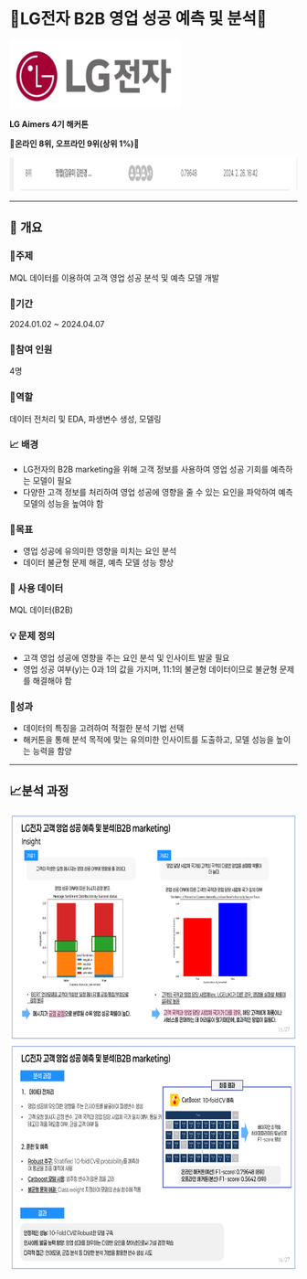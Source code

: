 # :briefcase:LG전자 B2B 영업 성공 예측 및 분석:briefcase:

<img src="./LG Aimers 4_images/lg.png" width="300" height="120"/>

**LG Aimers 4기 해커톤**


**:high_brightness:온라인 8위, 오프라인 9위(상위 1%):high_brightness:**

<img src="./LG Aimers 4_images/aimers4_online.png" width="800" height="60"/>

----------------------

## :book: 개요

### :dart:주제
MQL 데이터를 이용하여 고객 영업 성공 분석 및 예측 모델 개발


### :calendar:기간
2024.01.02 ~ 2024.04.07

### :busts_in_silhouette:참여 인원
4명

### :memo:역할
데이터 전처리 및 EDA, 파생변수 생성, 모델링

### :chart_with_upwards_trend: 배경
- LG전자의 B2B marketing을 위해 고객 정보를 사용하여 영업 성공 기회를 예측하는 모델이 필요
- 다양한 고객 정보를 처리하여 영업 성공에 영향을 줄 수 있는 요인을 파악하여 예측 모델의 성능을 높여야 함


### :triangular_flag_on_post:목표
- 영업 성공에 유의미한 영향을 미치는 요인 분석
- 데이터 불균형 문제 해결, 예측 모델 성능 향상


### :open_file_folder: 사용 데이터
MQL 데이터(B2B)

### :bulb: 문제 정의
- 고객 영업 성공에 영향을 주는 요인 분석 및 인사이트 발굴 필요
- 영업 성공 여부(y)는 0과 1의 값을 가지며, 11:1의 불균형 데이터이므로 불균형 문제를 해결해야 함


### :crown:성과
- 데이터의 특징을 고려하여 적절한 분석 기법 선택
- 해커톤을 통해 분석 목적에 맞는 유의미한 인사이트를 도출하고, 모델 성능을 높이는 능력을 함양


---------

## :chart_with_upwards_trend:분석 과정

<img src="./LG Aimers 4_images/취업 포트폴리오 최종_15.png" width="800" height="400"/>

<img src="./LG Aimers 4_images/취업 포트폴리오 최종_16.png" width="800" height="400"/>

